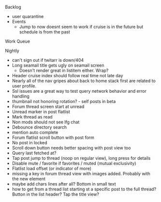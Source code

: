 Backlog
* user quarantine
* Events
  * Jump to now doesnt seem to work if cruise is in the future but schedule is from the past

Work Queue

Nightly
* can't sign out if twitarr is down/404
* Long seamail title gets ugly on seamail screen
  * Doesn't render great in listitem either. Wrap?
* Header cruise index should follow real time not late day
* Nearly all of the nav gripes about back to home stack first are related to user profile.
* Ssl issues are a great way to test query network behavior and error handling
* thumbnail not honoring rotation? - self posts in beta
* Forum thread screen start at unread
* Unread marker in post flatlist
* Mark thread as read
* Non mods should not see lfg chat
* Debounce directory search
* mention auto complete
* Forum flatlist scroll button with post form 
* No post in locked
* Scroll down button needs better spacing with post view too
* Query last fetched at?
* Tap post jump to thread (noop on regular view), long press for details
* Disable mute / favorite if favorites / muted (mutual exclusivity)
* Flatlist load offset (or indicator of more) 
* missing a key in forum thread view with images added. Probably with the new element
* maybe add chars lines after all? Bottom in small text
* how to get from a thread list starting st a specific post to the full thread? Button in the list header? Tap the title view?
